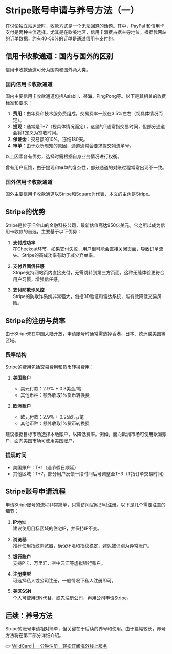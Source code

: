 # Stripe账号申请与养号方法（一）

在讨论独立站运营时，收款方式是一个无法回避的话题。其中，PayPal 和信用卡支付是两种主流选择。尤其是在欧美地区，信用卡消费占据主导地位。根据我网站的订单数据，约有40-50%的订单是通过信用卡支付的。

## 信用卡收款通道：国内与国外的区别
信用卡收款通道可分为国内和国外两大类。

### 国内信用卡收款通道
国内主要信用卡收款通道包括Asiabill、某海、PingPong等。以下是其相关的收费标准和要求：

1. **费用**：由年费和技术服务费组成，交易费率一般在3.5%左右（视具体情况而定）。
2. **提现**：通常是T+7（视具体情况而定），这里的T通常指交易时间，但部分通道会将T定义为签收时间。
3. **保证金**：交易额的10%，冻结180天。
4. **审单**：由于众所周知的原因，通道通常会要求提交物流单号。

以上因素各有优劣，选择时需根据自身业务情况进行权衡。

曾有用户反馈，由于提现和审单的复杂性，部分通道的对账过程常常出现不一致。

### 国外信用卡收款通道
国外主要信用卡收款通道以Stripe和Square为代表，本文的主角是Stripe。

## Stripe的优势
Stripe是位于旧金山的金融科技公司，最新估值高达950亿美元。它之所以成为信用卡收款的首选，主要基于以下优势：

1. **支付成功率**  
   在Checkout环节，如果支付失败，用户很可能会直接关闭页面，导致订单流失。Stripe的高成功率有助于减少弃单率。

2. **支付界面信任感**  
   Stripe支持网站页内直接支付，无需跳转到第三方页面。这种无缝体验更符合用户习惯，增强信任感。

3. **支付防欺诈风控**  
   Stripe的防欺诈系统非常强大，包括3D验证和雷达系统，能有效降低交易风险。

## Stripe的注册与费率
由于Stripe未在中国大陆开放，申请账号时通常需选择香港、日本、欧洲或美国等区域。

### 费率结构
Stripe的费用包括交易费用和货币转换费用：

1. **美国账户**  
   - 美元付款：2.9% + 0.3美金/笔  
   - 其他币种：额外收取1%货币转换费  

2. **欧洲账户**  
   - 欧元付款：2.9% + 0.25欧元/笔  
   - 其他币种：额外收取1%货币转换费  

建议根据目标市场选择本地账户，以降低费率。例如，面向欧洲市场可使用欧洲账户，面向美国市场可使用美国账户。

### 提现时间
- 美国账户：T+1（遇节假日顺延）  
- 其他区域：T+7，部分用户反馈一段时间后可调整至T+3（T指订单交易时间）

## Stripe账号申请流程
申请Stripe账号的流程非常简单，只需访问官网即可注册。以下是几个需要注意的细节：

1. **IP地址**  
   建议使用目标区域的住宅IP，并保持IP不变。

2. **浏览器**  
   推荐使用指纹浏览器，确保环境和指纹稳定，避免被识别为异常账户。

3. **银行账户**  
   支持P卡、万里汇、空中云汇等虚拟银行账户。

4. **注册类型**  
   可选择私人或公司注册，一般情况下私人注册即可。

5. **美区SSN**  
   个人可使用EIN代替，或先注册公司，再用公司申请Stripe。

## 后续：养号方法
Stripe的账号申请相对简单，但关键在于后续的养号和使用。由于篇幅较长，养号方法将在第二部分详细介绍。

👉 [WildCard | 一分钟注册，轻松订阅海外线上服务](https://bbtdd.com/WildCard)